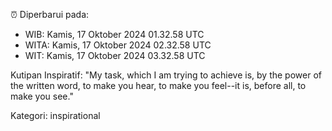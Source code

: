 ⏰ Diperbarui pada:
- WIB: Kamis, 17 Oktober 2024 01.32.58 UTC
- WITA: Kamis, 17 Oktober 2024 02.32.58 UTC
- WIT: Kamis, 17 Oktober 2024 03.32.58 UTC

Kutipan Inspiratif:
"My task, which I am trying to achieve is, by the power of the written word, to make you hear, to make you feel--it is, before all, to make you see."


Kategori: inspirational

